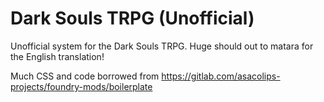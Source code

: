 # Dark Souls TRPG (Unofficial)

Unofficial system for the Dark Souls TRPG. Huge should out to matara for the English translation!

Much CSS and code borrowed from <https://gitlab.com/asacolips-projects/foundry-mods/boilerplate>
